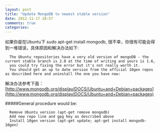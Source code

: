 ```yaml
---
layout: post
title: "Update MongoDB to newest stable version"
date: 2012-11-17 18:57
comments: true
categories: 
---
```


如果你是在Ubuntu下 sudo apt-get install mongodb, 很不幸，你很有可能会得到一堆错误，具体原因和解决办法如下:

```
  The Ubuntu repositories have a very old version of mongoDB - the current stable branch is 2.0 at the time of writing and yours is 1.6, 
  you could try fixing the error but it's not really worth it. 
  You should get an up to date version from the official 10gen repos as described here and uninstall the one you have now:
```

解决办法参考下面：
[http://www.mongodb.org/display/DOCS/Ubuntu+and+Debian+packages](http://www.mongodb.org/display/DOCS/Ubuntu+and+Debian+packages)

#####General procedure would be:

```
  Remove Ubuntu version (apt-get remove mongodb)
  Add new repo line and gpg key as described above
  Install 10gen version (apt-get update; apt-get install mongodb-10gen)
```
